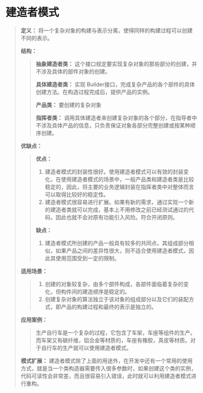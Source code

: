 

# 建造者模式

> **定义：** 将一个复杂对象的构建与表示分离，使得同样的构建过程可以创建不同的表示。
>
> **结构：**
>
> > **抽象建造者类：** 这个接口规定要实现复杂对象的那些部分的创建，并不涉及具体的部件对象的创建。
> >
> > **具体建造者类：** 实现 Builder接口，完成复杂产品的各个部件的具体创建方法。在构造过程完成后，提供产品的实例。
> >
> > **产品类：** 要创建的复杂对象
> >
> > **指挥者类：** 调用具体建造者来创建复杂对象的各个部分，在指导者中不涉及具体产品的信息，只负责保证对象各部分完整创建或按某种顺序创建。
>
> **优缺点：**
>
> > **优点：**
> >
> > 1. 建造者模式的封装性很好。使用建造者模式可以有效的封装变化，在使用建造者模式的场景中，一般产品类和建造者类是比较稳定的，因此，将主要的业务逻辑封装在指挥者类中对整体而言可以取得比较好的稳定性。
> > 3. 建造者模式很容易进行扩展。如果有新的需求，通过实现一个新的建造者类就可以完成，基本上不用修改之前已经测试通过的代码，因此也就不会对原有功能引入风险。符合开闭原则。
> > 
> >**缺点：**
> > 
> >1. 建造者模式所创建的产品一般具有较多的共同点，其组成部分相似，如果产品之间的差异性很大，则不适合使用建造者模式，因此其使用范围受到一定的限制。
> 
>**适用场景：**
> 
>> 1. 创建的对象较复杂，由多个部件构成，各部件面临着复杂的变化，但构件间的建造顺序是稳定的。
> > 2. 创建复杂对象的算法独立于该对象的组成部分以及它们的装配方式，即产品的构建过程和最终的表示是独立的。
> 
>**应用案例：**
> 
>> 生产自行车是一个复杂的过程，它包含了车架，车座等组件的生产。而车架又有碳纤维，铝合金等材质的，车座有橡胶，真皮等材质。对于自行车的生产就可以使用建造者模式。
> 
>**模式扩展：** 建造者模式除了上面的用途外，在开发中还有一个常用的使用方式，就是当一个类构造器需要传入很多参数时，如果创建这个类的实例，代码可读性会非常差，而且很容易引入错误，此时就可以利用建造者模式进行重构。